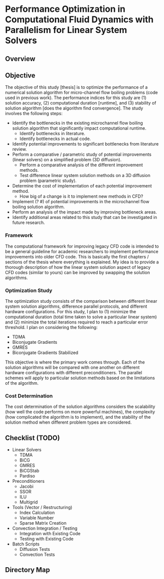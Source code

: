 # Performance Optimization in Computational Fluid Dynamics with Parallelism for Linear System Solvers

## Overview


## Objective

The objective of this study [thesis] is to optimize the performance of a numerical solution algorithm for micro-channel flow boiling problems (code used in previous work). The performance indices for this study are (1) solution accuracy, (2) computational duration [runtime], and (3) stability of solution algorithm [does the algorithm find convergence]. The study involves the following steps:
- Identify the bottlenecks in the existing microchannel flow boiling solution algorithm that significantly impact computational runtime.
  - Identify bottlenecks in literature.
  - Identify bottlenecks in actual code.
- Identify potential improvements to significant bottlenecks from literature review.
- Perform a comparative / parametric study of potential improvements (linear solvers) on a simplified problem (3D diffusion).
  - Perform a comparative analysis of the different improvement methods.
  - Test difference linear system solution methods on a 3D diffusion problem (parametric study).
- Determine the cost of implementation of each potential improvement method.
  - How big of a change is it to implement new methods in CFD?
- Implement (? #) of potential improvements in the microchannel flow boiling solution algorithm.
- Perform an analysis of the impact made by improving bottleneck areas.
- Identify additional areas related to this study that can be investigated in future research.

### Framework

The computational framework for improving legacy CFD code is intended to be a general guideline for academic researchers to implement performance improvements into older CFD code. This is basically the first chapters / sections of the thesis where everything is explained. My idea is to provide a thorough description of how the linear system solution aspect of legacy CFD codes (similar to yours) can be improved by swapping the solution algorithms.

### Optimization Study

The optimization study consists of the comparison between different linear system solution algorithms, difference parallel protocols, and different hardware configurations. For this study, I plan to (1) minimize the computational duration (total time taken to solve a particular linear system) and (2) minimize the total iterations required to reach a particular error threshold. I plan on considering the following: 

- TDMA
- Biconjugate Gradients
- GMRES
- Biconjugate Gradients Stabilized

This objective is where the primary work comes through. Each of the solution algorithms will be compared with one another on different hardware configurations with different preconditioners. The parallel schemes will apply to particular solution methods based on the limitations of the algorithm. 

### Cost Determination

The cost determination of the solution algorithms considers the scalability (how well the code performs on more powerful machines), the complexity (how complicated the algorithm is to implement), and the stability of the solution method when different problem types are considered.

## Checklist (TODO)
- Linear Solvers
  - TDMA
  - BiCG
  - GMRES
  - BiCGStab
  - Pardiso
- Preconditioners
  - Jacobi
  - SSOR
  - ILU
  - Multigrid
- Tools (Vector / Restructuring)
  - Index Calculation
  - Variable Number
  - Sparse Matrix Creation
- Convection Integration / Testing
  - Integration with Existing Code
  - Testing with Existing Code
- Batch Scripts
  - Diffusion Tests
  - Convection Tests
  
## Directory Map
